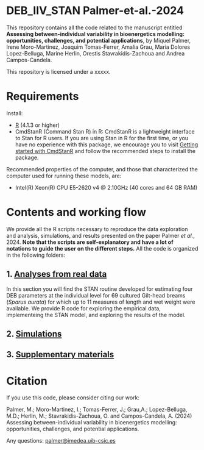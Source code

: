 # DEB_IIV_STAN  Palmer-et-al.-2024

This repository contains all the code related to the manuscript entitled **Assessing between-individual variability in bioenergetics modelling: opportunities, challenges, and potential applications**, by Miquel Palmer, Irene Moro-Martinez, Joaquim Tomas-Ferrer, Amalia Grau, Maria Dolores Lopez-Belluga, Marine Herlin, Orestis Stavrakidis-Zachoua and Andrea Campos-Candela.

This repository is licensed under a xxxxx. 

# Requirements
Install: 
- [R](https://www.r-project.org/about.html) (4.1.3 or higher)
- CmdStanR (Command Stan R) in R: CmdStanR is a lightweight interface to Stan for R users. If you are using Stan in R for the first time, or you have no experience with this package, we encourage you to visit [Getting started with CmdStanR]( https://mc-stan.org/cmdstanr/articles/cmdstanr.html)  and follow the recommended steps to install the package.

Recommended properties of the computer, and those that characterized the computer used for running these models, are: 
- Intel(R) Xeon(R)  CPU E5-2620 v4 @ 2.10GHz (40 cores and 64 GB RAM)

# Contents and working flow
We provide all the R scripts necessary to reproduce the data exploration and analysis, simulations, and results presented on the paper Palmer _et al._, 2024. **Note that the scripts are self-explanatory and have a lot of notations to guide the user on the different steps.** All the code is organized in the following folders: 

## 1. [Analyses from real data](./1_REALDATA)
In this section you will find the STAN routine developed for estimating four DEB parameters at the individual level for 69 cultured Gilt-head breams (_Sparus aurata_) for which up to 11 measures of length and wet weight were available. We provide R code for exploring the empirical data, implementeing the STAN model, and exploring the results of the model. 

## 2. [Simulations](./2_SIMULATIONS)

## 3. [Supplementary materials](./3_SUPPLEMENTARY_MATERIALS) 

# Citation
If you use this code, please consider citing our work:

Palmer, M.; Moro-Martinez, I.; Tomas-Ferrer, J.; Grau,A.; Lopez-Belluga, M.D.; Herlin, M.; Stavrakidis-Zachoua, O. and Campos-Candela, A. (2024) Assessing between-individual variability in bioenergetics modelling: opportunities, challenges, and potential applications.


Any questions: palmer@imedea.uib-csic.es
